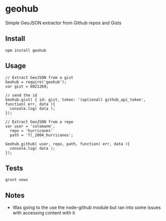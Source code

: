 geohub 
====

Simple GeoJSON extractor from Github repos and Gists

## Install

    npm install geohub

## Usage 

    // Extract GeoJSON from a gist 
    Geohub = require('geohub');
    var gist = 6021269;

    // send the id 
    Geohub.gist( { id: gist, token: '(optional) github_api_token', function( err, data ){
      console.log( data );
    });

    // Extract GeoJSON from a repo 
    var user = 'colemanm', 
      repo = 'hurricanes'
      path = 'fl_2004_hurricanes';

    Geohub.github( user, repo, path, function( err, data ){
      console.log( data );
    });

## Tests 

    grunt vows

## Notes

  * Was going to the use the node-github module but ran into some issues with accessing content with it  
